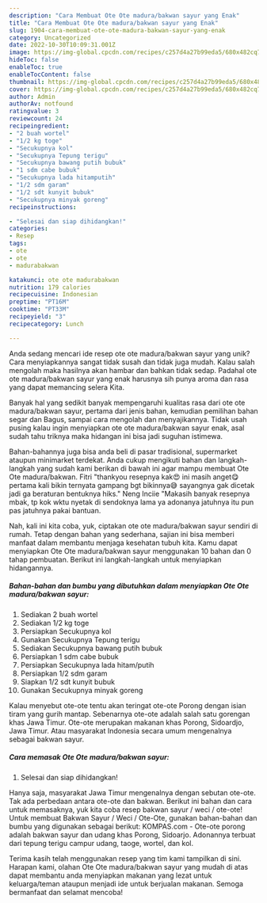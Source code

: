 ```yaml
---
description: "Cara Membuat Ote Ote madura/bakwan sayur yang Enak"
title: "Cara Membuat Ote Ote madura/bakwan sayur yang Enak"
slug: 1904-cara-membuat-ote-ote-madura-bakwan-sayur-yang-enak
category: Uncategorized
date: 2022-10-30T10:09:31.001Z
image: https://img-global.cpcdn.com/recipes/c257d4a27b99eda5/680x482cq70/ote-ote-madurabakwan-sayur-foto-resep-utama.jpg
hideToc: false
enableToc: true
enableTocContent: false
thumbnail: https://img-global.cpcdn.com/recipes/c257d4a27b99eda5/680x482cq70/ote-ote-madurabakwan-sayur-foto-resep-utama.jpg
cover: https://img-global.cpcdn.com/recipes/c257d4a27b99eda5/680x482cq70/ote-ote-madurabakwan-sayur-foto-resep-utama.jpg
author: Admin
authorAv: notfound
ratingvalue: 3
reviewcount: 24
recipeingredient:
- "2 buah wortel"
- "1/2 kg toge"
- "Secukupnya kol"
- "Secukupnya Tepung terigu"
- "Secukupnya bawang putih bubuk"
- "1 sdm cabe bubuk"
- "Secukupnya lada hitamputih"
- "1/2 sdm garam"
- "1/2 sdt kunyit bubuk"
- "Secukupnya minyak goreng"
recipeinstructions:

- "Selesai dan siap dihidangkan!"
categories:
- Resep
tags:
- ote
- ote
- madurabakwan

katakunci: ote ote madurabakwan 
nutrition: 179 calories
recipecuisine: Indonesian
preptime: "PT16M"
cooktime: "PT33M"
recipeyield: "3"
recipecategory: Lunch

---
```





Anda sedang mencari ide resep ote ote madura/bakwan sayur yang unik? Cara menyiapkannya sangat tidak susah dan tidak juga mudah. Kalau salah mengolah maka hasilnya akan hambar dan bahkan tidak sedap. Padahal ote ote madura/bakwan sayur yang enak harusnya sih punya aroma dan rasa yang dapat memancing selera Kita.





Banyak hal yang sedikit banyak mempengaruhi kualitas rasa dari ote ote madura/bakwan sayur, pertama dari jenis bahan, kemudian pemilihan bahan segar dan Bagus, sampai cara mengolah dan menyajikannya. Tidak usah pusing kalau ingin menyiapkan ote ote madura/bakwan sayur enak,      asal sudah tahu triknya maka hidangan ini bisa jadi suguhan istimewa.














Bahan-bahannya juga bisa anda beli di pasar tradisional, supermarket ataupun minimarket terdekat. Anda cukup mengikuti bahan dan langkah-langkah yang sudah kami berikan di bawah ini agar mampu membuat Ote Ote madura/bakwan. Fitri &#34;thankyou resepnya kak😍 ini masih anget😋 pertama kali bikin ternyata gampang bgt bikinnya😅 sayangnya gak dicetak jadi ga beraturan bentuknya hiks.&#34; Neng Inciie &#34;Makasih banyak resepnya mbak, tp kok wktu nyetak di sendoknya lama ya adonanya jatuhnya itu pun pas jatuhnya pakai bantuan.






Nah, kali ini kita coba, yuk, ciptakan ote ote madura/bakwan sayur sendiri di rumah. Tetap dengan bahan yang sederhana, sajian ini bisa memberi manfaat dalam membantu menjaga kesehatan tubuh kita. Kamu dapat menyiapkan Ote Ote madura/bakwan sayur menggunakan 10 bahan dan 0 tahap pembuatan. Berikut ini langkah-langkah untuk menyiapkan hidangannya.

<!--inarticleads1-->

##### Bahan-bahan dan bumbu yang dibutuhkan dalam menyiapkan Ote Ote madura/bakwan sayur:

1. Sediakan 2 buah wortel
1. Sediakan 1/2 kg toge
1. Persiapkan Secukupnya kol
1. Gunakan Secukupnya Tepung terigu
1. Sediakan Secukupnya bawang putih bubuk
1. Persiapkan 1 sdm cabe bubuk
1. Persiapkan Secukupnya lada hitam/putih
1. Persiapkan 1/2 sdm garam
1. Siapkan 1/2 sdt kunyit bubuk
1. Gunakan Secukupnya minyak goreng


Kalau menyebut ote-ote tentu akan teringat ote-ote Porong dengan isian tiram yang gurih mantap. Sebenarnya ote-ote adalah salah satu gorengan khas Jawa Timur. Ote-ote merupakan makanan khas Porong, Sidoardjo, Jawa Timur. Atau masyarakat Indonesia secara umum mengenalnya sebagai bakwan sayur. 

<!--inarticleads2-->

##### Cara memasak Ote Ote madura/bakwan sayur:


1. Selesai dan siap dihidangkan!

Hanya saja, masyarakat Jawa Timur mengenalnya dengan sebutan ote-ote. Tak ada perbedaan antara ote-ote dan bakwan. Berikut ini bahan dan cara untuk memasaknya, yuk kita coba resep bakwan sayur / weci / ote-ote! Untuk membuat Bakwan Sayur / Weci / Ote-Ote, gunakan bahan-bahan dan bumbu yang digunakan sebagai berikut: KOMPAS.com - Ote-ote porong adalah bakwan sayur dan udang khas Porong, Sidoarjo. Adonannya terbuat dari tepung terigu campur udang, taoge, wortel, dan kol. 

Terima kasih telah menggunakan resep yang tim kami tampilkan di sini. Harapan kami, olahan Ote Ote madura/bakwan sayur yang mudah di atas dapat membantu anda menyiapkan makanan yang lezat untuk keluarga/teman ataupun menjadi ide untuk berjualan makanan. Semoga bermanfaat dan selamat mencoba!
